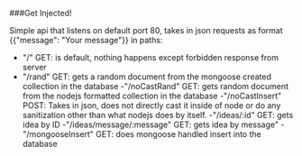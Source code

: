 ###Get Injected!

Simple api that listens on default port 80, takes in json requests as format {{"message": "Your message"}} in paths:

- "/" GET: is default, nothing happens except forbidden response from server
- "/rand" GET: gets a random document from the mongoose created collection in the database
-"/noCastRand" GET: gets random document from the nodejs formatted collection in the database
-"/noCastInsert" POST: Takes in json, does not directly cast it inside of node or do any sanitization other than what nodejs does by itself.
-"/ideas/:id" GET: gets idea by ID
-"/ideas/message/:message" GET: gets idea by message"
-"/mongooseInsert" GET: does mongoose handled insert into the database
